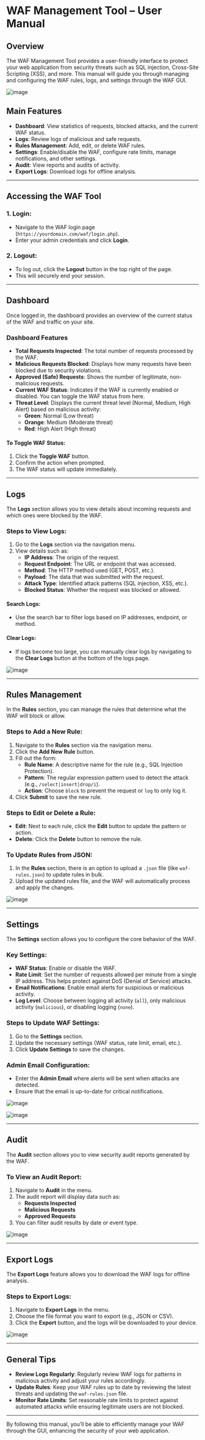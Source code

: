 # WAF Management Tool – User Manual

## Overview

The WAF Management Tool provides a user-friendly interface to protect your web application from security threats such as SQL injection, Cross-Site Scripting (XSS), and more. This manual will guide you through managing and configuring the WAF rules, logs, and settings through the WAF GUI.

![image](https://github.com/user-attachments/assets/98119269-fb27-457a-931f-b2820bc90c85)


## Main Features
- **Dashboard**: View statistics of requests, blocked attacks, and the current WAF status.
- **Logs**: Review logs of malicious and safe requests.
- **Rules Management**: Add, edit, or delete WAF rules.
- **Settings**: Enable/disable the WAF, configure rate limits, manage notifications, and other settings.
- **Audit**: View reports and audits of activity.
- **Export Logs**: Download logs for offline analysis.

---

## Accessing the WAF Tool

### 1. **Login**:
   - Navigate to the WAF login page (`https://yourdomain.com/waf/login.php`).
   - Enter your admin credentials and click **Login**.

### 2. **Logout**:
   - To log out, click the **Logout** button in the top right of the page.
   - This will securely end your session.

---

## Dashboard

Once logged in, the dashboard provides an overview of the current status of the WAF and traffic on your site.

### Dashboard Features
- **Total Requests Inspected**: The total number of requests processed by the WAF.
- **Malicious Requests Blocked**: Displays how many requests have been blocked due to security violations.
- **Approved (Safe) Requests**: Shows the number of legitimate, non-malicious requests.
- **Current WAF Status**: Indicates if the WAF is currently enabled or disabled. You can toggle the WAF status from here.
- **Threat Level**: Displays the current threat level (Normal, Medium, High Alert) based on malicious activity:
  - **Green**: Normal (Low threat)
  - **Orange**: Medium (Moderate threat)
  - **Red**: High Alert (High threat)

#### To Toggle WAF Status:
1. Click the **Toggle WAF** button.
2. Confirm the action when prompted.
3. The WAF status will update immediately.

---

## Logs

The **Logs** section allows you to view details about incoming requests and which ones were blocked by the WAF.

### Steps to View Logs:
1. Go to the **Logs** section via the navigation menu.
2. View details such as:
   - **IP Address**: The origin of the request.
   - **Request Endpoint**: The URL or endpoint that was accessed.
   - **Method**: The HTTP method used (GET, POST, etc.).
   - **Payload**: The data that was submitted with the request.
   - **Attack Type**: Identified attack patterns (SQL injection, XSS, etc.).
   - **Blocked Status**: Whether the request was blocked or allowed.

#### Search Logs:
- Use the search bar to filter logs based on IP addresses, endpoint, or method.

#### Clear Logs:
- If logs become too large, you can manually clear logs by navigating to the **Clear Logs** button at the bottom of the logs page.

![image](https://github.com/user-attachments/assets/10865fa7-3519-4e8b-932c-bdf91a36c634)

---

## Rules Management

In the **Rules** section, you can manage the rules that determine what the WAF will block or allow.

### Steps to Add a New Rule:
1. Navigate to the **Rules** section via the navigation menu.
2. Click the **Add New Rule** button.
3. Fill out the form:
   - **Rule Name**: A descriptive name for the rule (e.g., SQL Injection Protection).
   - **Pattern**: The regular expression pattern used to detect the attack (e.g., `/select|insert|drop/i`).
   - **Action**: Choose `block` to prevent the request or `log` to only log it.
4. Click **Submit** to save the new rule.

### Steps to Edit or Delete a Rule:
- **Edit**: Next to each rule, click the **Edit** button to update the pattern or action.
- **Delete**: Click the **Delete** button to remove the rule.

### To Update Rules from JSON:
1. In the **Rules** section, there is an option to upload a `.json` file (like `waf-rules.json`) to update rules in bulk.
2. Upload the updated rules file, and the WAF will automatically process and apply the changes.


![image](https://github.com/user-attachments/assets/e46180a0-2692-41ac-b9b1-bb02fd3c4370)


---

## Settings

The **Settings** section allows you to configure the core behavior of the WAF.

### Key Settings:
- **WAF Status**: Enable or disable the WAF.
- **Rate Limit**: Set the number of requests allowed per minute from a single IP address. This helps protect against DoS (Denial of Service) attacks.
- **Email Notifications**: Enable email alerts for suspicious or malicious activity.
- **Log Level**: Choose between logging all activity (`all`), only malicious activity (`malicious`), or disabling logging (`none`).

### Steps to Update WAF Settings:
1. Go to the **Settings** section.
2. Update the necessary settings (WAF status, rate limit, email, etc.).
3. Click **Update Settings** to save the changes.

### Admin Email Configuration:
- Enter the **Admin Email** where alerts will be sent when attacks are detected.
- Ensure that the email is up-to-date for critical notifications.

![image](https://github.com/user-attachments/assets/96f25e43-2773-46e9-99a1-9a7a93c929c3)

![image](https://github.com/user-attachments/assets/5360c0d1-b253-4151-b34d-79073ff87185)

---

## Audit

The **Audit** section allows you to view security audit reports generated by the WAF.

### To View an Audit Report:
1. Navigate to **Audit** in the menu.
2. The audit report will display data such as:
   - **Requests Inspected**
   - **Malicious Requests**
   - **Approved Requests**
3. You can filter audit results by date or event type.

![image](https://github.com/user-attachments/assets/6b3e699f-e56a-411c-8e4b-64e452fc7eff)

---

## Export Logs

The **Export Logs** feature allows you to download the WAF logs for offline analysis.

### Steps to Export Logs:
1. Navigate to **Export Logs** in the menu.
2. Choose the file format you want to export (e.g., JSON or CSV).
3. Click the **Export** button, and the logs will be downloaded to your device.

![image](https://github.com/user-attachments/assets/3056f9d9-3e02-401b-a018-35a0fb7f5a58)


---

## General Tips
- **Review Logs Regularly**: Regularly review WAF logs for patterns in malicious activity and adjust your rules accordingly.
- **Update Rules**: Keep your WAF rules up to date by reviewing the latest threats and updating the `waf-rules.json` file.
- **Monitor Rate Limits**: Set reasonable rate limits to protect against automated attacks while ensuring legitimate users are not blocked.

---

By following this manual, you’ll be able to efficiently manage your WAF through the GUI, enhancing the security of your web application.
